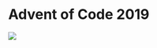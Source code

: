 # Advent of Code 2019
  

![](https://github.com/EdorianDark/Advent-of-Code-2019/workflows/Rust/badge.svg)



